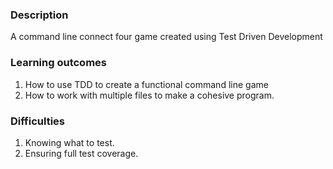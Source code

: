 ### Description

A command line connect four game created using Test Driven Development

### Learning outcomes

1. How to use TDD to create a functional command line game
2. How to work with multiple files to make a cohesive program.

### Difficulties

1. Knowing what to test.
2. Ensuring full test coverage.
